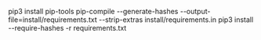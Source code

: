 pip3 install pip-tools
pip-compile --generate-hashes --output-file=install/requirements.txt --strip-extras install/requirements.in
pip3 install --require-hashes -r requirements.txt